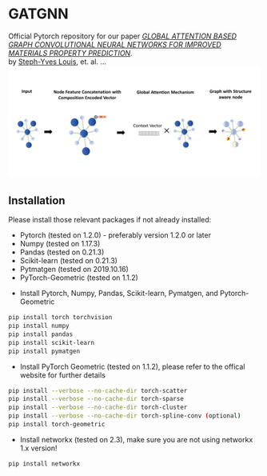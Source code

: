 # GATGNN
Official Pytorch repository for our paper *[GLOBAL ATTENTION BASED GRAPH CONVOLUTIONAL NEURAL NETWORKS FOR IMPROVED MATERIALS PROPERTY PREDICTION](https://arxiv.org/pdf/2003.13379.pdf).<br />*
by [Steph-Yves Louis](http://mleg.cse.sc.edu/people.html), et. al. ... 
![](front-pic.png)

## Installation
Please install those relevant packages if not already installed:
* Pytorch (tested on 1.2.0) - preferably version 1.2.0 or later
* Numpy   (tested on 1.17.3)
* Pandas  (tested on 0.21.3) 
* Scikit-learn (tested on 0.21.3) 
* Pytmatgen (tested on 2019.10.16)
* PyTorch-Geometric (tested on 1.1.2)


- Install Pytorch, Numpy, Pandas, Scikit-learn, Pymatgen, and Pytorch-Geometric
```bash
pip install torch torchvision 
pip install numpy
pip install pandas
pip install scikit-learn
pip install pymatgen
```
- Install PyTorch Geometric (tested on 1.1.2), please refer to the offical website for further details
```bash
pip install --verbose --no-cache-dir torch-scatter
pip install --verbose --no-cache-dir torch-sparse
pip install --verbose --no-cache-dir torch-cluster
pip install --verbose --no-cache-dir torch-spline-conv (optional)
pip install torch-geometric
```
- Install networkx (tested on 2.3), make sure you are not using networkx 1.x version!
```bash
pip install networkx
